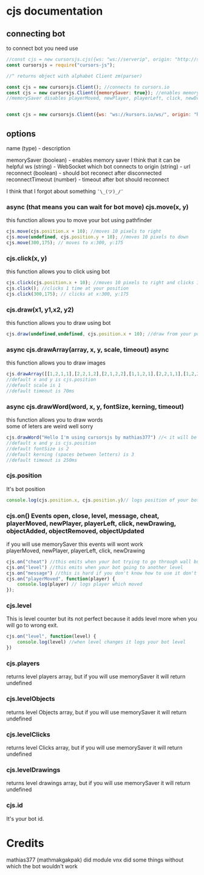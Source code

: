 # cjs documentation
## connecting bot
to connect bot you need use  
```js
//const cjs = new cursorsjs.cjs({ws: "ws://serverip", origin: "http://site.name"}) //optionaly you can put agent to change ip
const cursorsjs = require("cursors-js");

//^ returns object with alphabet Client zm(parser)

const cjs = new cursorsjs.Client(); //connects to cursors.io
const cjs = new cursorsjs.Client({memorySaver: true}); //enables memory saver good for making bots
//memorySaver disables playerMoved, newPlayer, playerLeft, click, newDrawing and variables like cjs.levelDrawings, cjs.players, cjs.levelClicks


const cjs = new cursorsjs.Client({ws: "ws://kursors.io/ws/", origin: "http://kursors.io"}); //connects to kursors.io
```

## options
name (type) - description

memorySaver (boolean) - enables memory saver I think that it can be helpful
ws (string) - WebSocket which bot connects to
origin (string) - url
reconnect (boolean) - should bot reconect after disconnected
reconnectTimeout (number) - timeout after bot should reconnect

I think that I forgot about something `¯\_(ツ)_/¯`


### async (that means you can wait for bot move) cjs.move(x, y)
this function allows you to move your bot using pathfinder  
```js
cjs.move(cjs.position.x + 10); //moves 10 pixels to right
cjs.move(undefined, cjs.position.y + 10); //moves 10 pixels to down
cjs.move(300,175); // moves to x:300, y:175
```

### cjs.click(x, y)
this function allows you to click using bot  
```js
cjs.click(cjs.position.x + 10); //moves 10 pixels to right and clicks 1 time
cjs.click(); //clicks 1 time at your position
cjs.click(300,175); // clicks at x:300, y:175
```

### cjs.draw(x1, y1,x2, y2)
this function allows you to draw using bot  
```js
cjs.draw(undefined,undefined, cjs.position.x + 10); //draw from your position to your position x + 10 pixels
```

### async cjs.drawArray(array, x, y, scale, timeout) async
this function allows you to draw images  
```js
cjs.drawArray([[1,2,1,1],[2,2,1,2],[2,1,2,2],[1,1,2,1],[2,2,1,1],[1,2,2,1],[2,4,1,4],[2,5,2,4],[1,5,2,5],[1,4,1,5],[2,5,1,4],[1,5,2,4],[3,5,3,1],[4,5,3,5],[5,4,4,5],[5,3,5,4],[5,2,5,3],[4,1,5,2],[3,1,4,1]]) //draws smile on your position
//default x and y is cjs.position
//default scale is 1
//default timeout is 70ms
```

### async cjs.drawWord(word, x, y, fontSize, kerning, timeout)
this function allows you to draw words  
some of leters are weird well sorry  
```js
cjs.drawWord("Hello I'm using cursorsjs by mathias377") //< it will be written
//default x and y is cjs.position
//default fontSize is 2
//default kerning (spaces between letters) is 3
//default timeout is 250ms
```
### cjs.position
It's bot position  
```js
console.log(cjs.position.x, cjs.position.y)// logs position of your bot
```

### cjs.on() Events open, close, level, message, cheat, playerMoved, newPlayer, playerLeft, click, newDrawing, objectAdded, objectRemoved, objectUpdated  
if you will use memorySaver this events will wont work  
playerMoved, newPlayer, playerLeft, click, newDrawing  

```js
cjs.on("cheat") //this emits when your bot trying to go through wall but anticheat see that
cjs.on("level") //this emits when your bot going to another level
cjs.on("message") //this is hard if you don't know how to use it don't use it
cjs.on("playerMoved", function(player) {
	console.log(player) // logs player which moved
});
```

### cjs.level
This is level counter but its not perfect because it adds level more when you will go to wrong exit.  
```js
cjs.on("level", function(level) {
	console.log(level) //when level changes it logs your bot level
})
```

### cjs.players
returns level players array, but if you will use memorySaver it will return undefined  

### cjs.levelObjects
returns level Objects array, but if you will use memorySaver it will return undefined

### cjs.levelClicks
returns level Clicks array, but if you will use memorySaver it will return undefined

### cjs.levelDrawings
returns level drawings array, but if you will use memorySaver it will return undefined

### cjs.id
It's your bot id.  

# Credits
mathias377 (mathmakgakpak) did module
vnx did some things without which the bot wouldn't work
